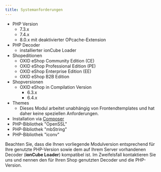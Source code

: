 ```yaml
---
title: Systemanforderungen
---
```


* PHP Version
    * 7.3.x
    * 7.4.x
    * 8.0.x mit deaktivierter OPcache-Extension
* PHP Decoder
    * installierter ionCube Loader
* Shopeditionen
    * OXID eShop Community Edition (CE)
    * OXID eShop Professional Edition (PE)
    * OXID eShop Enterprise Edition (EE)
    * OXID eShop B2B Edition
* Shopversionen
    * OXID eShop in Compilation Version 
        * 6.3.x
        * 6.4.x
* Themes
    * Dieses Modul arbeitet unabhängig von Frontendtemplates und hat daher keine speziellen Anforderungen.
* Installation via [Composer](https://getcomposer.org)
* PHP-Bibliothek "OpenSSL"
* PHP-Bibliothek "mbString"
* PHP-Bibliothek "iconv"

Beachten Sie, dass die Ihnen vorliegende Modulversion entsprechend für Ihre genutzte PHP-Version sowie dem auf Ihrem Server vorhandenen Decoder (**ionCube Loader**) kompatibel ist. Im Zweifelsfall kontaktieren Sie uns und nennen den für Ihren Shop genutzten Decoder und die PHP-Version.

